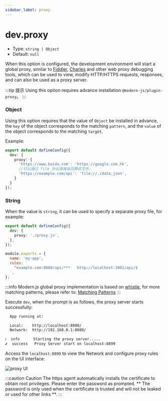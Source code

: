 ```yaml
---
sidebar_label: proxy
---
```


# dev.proxy

* Type: `string | Object`
* Default: `null`

When this option is configured, the development environment will start a global proxy, similar to [Fiddler](https://www.telerik.com/fiddler), [Charles](https://www.charlesproxy.com/) and other web proxy debugging tools, which can be used to view, modify HTTP/HTTPS requests, responses, and can also be used as a proxy server.


:::tip 提示
Using this option requires advance installation `@modern-js/plugin-proxy`。
:::

### Object

Using this option requires that the value of `Object` be installed in advance, the `key` of the object corresponds to the matching `pattern`, and the `value` of the object corresponds to the matching `target`.

Example:

```typescript title="modern.config.ts"
export default defineConfig({
  dev: {
    proxy: {
      'https://www.baidu.com': 'https://google.com.hk',
      //可以通过 file 协议直接返回静态文件。
      'https://example.com/api': 'file://./data.json',
    }
  }
});
```

### String

When the value is `string`, it can be used to specify a separate proxy file, for example:


```typescript title="modern.config.ts"
export default defineConfig({
  dev: {
    proxy: './proxy.js',
  },
});
```

```js title="proxy.js"
module.exports = {
  name: 'my-app',
  rules: `
    ^example.com:8080/api/***   http://localhost:3001/api/$
  `,
};
```

:::info
Modern.js global proxy implementation is based on [whistle](https://wproxy.org/whistle/), for more matching patterns, please refer to: [Matching Patterns](https://wproxy.org/whistle/pattern.html)
:::

Execute `dev`, when the prompt is as follows, the proxy server starts successfully:

```bash
  App running at:

  Local:    http://localhost:8080/
  Network:  http://192.168.0.1:8080/

ℹ  info      Starting the proxy server.....
✔  success   Proxy Server start on localhost:8899
```

Access the `localhost:8899` to view the Network and configure proxy rules on the UI interface:

![proxy UI](https://lf3-static.bytednsdoc.com/obj/eden-cn/aphqeh7uhohpquloj/modern-js/docs/dev-proxy.png)

:::caution Caution
The https agent automatically installs the certificate to obtain root privileges. Please enter the password as prompted. ** The password is only used when the certificate is trusted and will not be leaked or used for other links **.
:::

